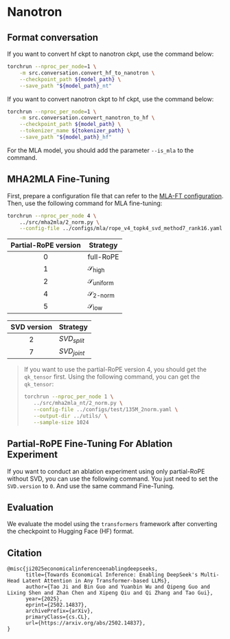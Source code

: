 # Nanotron

## Format conversation

If you want to convert hf ckpt to nanotron ckpt, use the command below:

```bash
torchrun --nproc_per_node=1 \
    -m src.conversation.convert_hf_to_nanotron \
    --checkpoint_path ${model_path} \
    --save_path "${model_path}_nt"
```

If you want to convert nanotron ckpt to hf ckpt, use the command below:

```bash
torchrun --nproc_per_node=1 \
    -m src.conversation.convert_nanotron_to_hf \
    --checkpoint_path ${model_path} \
    --tokenizer_name ${tokenizer_path} \
    --save_path "${model_path}_hf"
```

For the MLA model, you should add the parameter `--is_mla` to the command.

## MHA2MLA Fine-Tuning

First, prepare a configuration file that can refer to the [MLA-FT configuration](../../configs/mla/rope_v4_topk4_svd_method7_rank16.yaml). Then, use the following command for MLA fine-tuning:

```bash
torchrun --nproc_per_node 4 \
    ../src/mha2mla/2_norm.py \
    --config-file ../configs/mla/rope_v4_topk4_svd_method7_rank16.yaml
```

| Partial-RoPE version | Strategy |
| :----: | --- |
| 0    | full-RoPE  |
| 1    | $\mathcal{S}_{\text{high}}$ |
| 2    | $\mathcal{S}_{\text{uniform}}$ |
| 4    | $\mathcal{S}_{\text{2-norm}}$ |
| 5    | $\mathcal{S}_{\text{low}}$ |

| SVD version | Strategy |
| :----: | --- |
| 2 |  $SVD_{split}$ |
| 7 |  $SVD_{joint}$ |

> If you want to use the partial-RoPE version 4, you should get the `qk_tensor` first.
> Using the following command, you can get the `qk_tensor`:
> ```bash
>torchrun --nproc_per_node 1 \
>    ../src/mha2mla_nt/2_norm.py \
>    --config-file ../configs/test/135M_2norm.yaml \
>    --output-dir ../utils/ \
>    --sample-size 1024
> ```

## Partial-RoPE Fine-Tuning For Ablation Experiment

If you want to conduct an ablation experiment using only partial-RoPE without SVD, you can use the following command. You just need to set the `SVD.version` to `0`. And use the same command Fine-Tuning. 

## Evaluation

We evaluate the model using the `transformers` framework after converting the checkpoint to Hugging Face (HF) format.

## Citation
```
@misc{ji2025economicalinferenceenablingdeepseeks,
      title={Towards Economical Inference: Enabling DeepSeek's Multi-Head Latent Attention in Any Transformer-based LLMs}, 
      author={Tao Ji and Bin Guo and Yuanbin Wu and Qipeng Guo and Lixing Shen and Zhan Chen and Xipeng Qiu and Qi Zhang and Tao Gui},
      year={2025},
      eprint={2502.14837},
      archivePrefix={arXiv},
      primaryClass={cs.CL},
      url={https://arxiv.org/abs/2502.14837}, 
}
```
